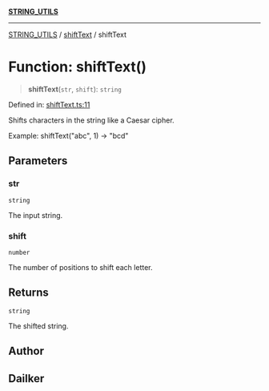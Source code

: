 [**STRING_UTILS**](../../README.md)

***

[STRING_UTILS](../../README.md) / [shiftText](../README.md) / shiftText

# Function: shiftText()

> **shiftText**(`str`, `shift`): `string`

Defined in: [shiftText.ts:11](https://github.com/dailker/everyutil/blob/fd2dd910f5fc45d6a6fda4227f10403d6a5baee7/src/string/shiftText.ts#L11)

Shifts characters in the string like a Caesar cipher.

Example: shiftText("abc", 1) → "bcd"

## Parameters

### str

`string`

The input string.

### shift

`number`

The number of positions to shift each letter.

## Returns

`string`

The shifted string.

## Author

## Dailker
